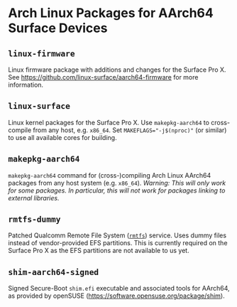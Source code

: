 # Arch Linux Packages for AArch64 Surface Devices


## `linux-firmware`

Linux firmware package with additions and changes for the Surface Pro X.
See https://github.com/linux-surface/aarch64-firmware for more information.


## `linux-surface`

Linux kernel packages for the Surface Pro X.
Use `makepkg-aarch64` to cross-compile from any host, e.g. `x86_64`.
Set `MAKEFLAGS="-j$(nproc)"` (or similar) to use all available cores for building.


## `makepkg-aarch64`

`makepkg-aarch64` command for (cross-)compiling Arch Linux AArch64 packages from any host system (e.g. `x86_64`).
_Warning: This will only work for some packages._
_In particular, this will not work for packages linking to external libraries._


## `rmtfs-dummy`

Patched Qualcomm Remote File System ([`rmtfs`](https://github.com/andersson/rmtfs)) service.
Uses dummy files instead of vendor-provided EFS partitions.
This is currently required on the Surface Pro X as the EFS partitions are not available to us yet.


## `shim-aarch64-signed`

Signed Secure-Boot `shim.efi` executable and associated tools for AArch64, as provided by openSUSE (https://software.opensuse.org/package/shim).
